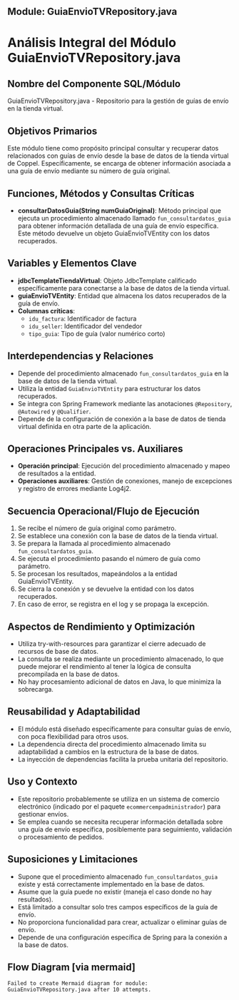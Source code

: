 ## Module: GuiaEnvioTVRepository.java

# Análisis Integral del Módulo GuiaEnvioTVRepository.java

## Nombre del Componente SQL/Módulo
GuiaEnvioTVRepository.java - Repositorio para la gestión de guías de envío en la tienda virtual.

## Objetivos Primarios
Este módulo tiene como propósito principal consultar y recuperar datos relacionados con guías de envío desde la base de datos de la tienda virtual de Coppel. Específicamente, se encarga de obtener información asociada a una guía de envío mediante su número de guía original.

## Funciones, Métodos y Consultas Críticas
- **consultarDatosGuia(String numGuiaOriginal)**: Método principal que ejecuta un procedimiento almacenado llamado `fun_consultardatos_guia` para obtener información detallada de una guía de envío específica. Este método devuelve un objeto GuiaEnvioTVEntity con los datos recuperados.

## Variables y Elementos Clave
- **jdbcTemplateTiendaVirtual**: Objeto JdbcTemplate calificado específicamente para conectarse a la base de datos de la tienda virtual.
- **guiaEnvioTVEntity**: Entidad que almacena los datos recuperados de la guía de envío.
- **Columnas críticas**: 
  - `idu_factura`: Identificador de factura
  - `idu_seller`: Identificador del vendedor
  - `tipo_guia`: Tipo de guía (valor numérico corto)

## Interdependencias y Relaciones
- Depende del procedimiento almacenado `fun_consultardatos_guia` en la base de datos de la tienda virtual.
- Utiliza la entidad `GuiaEnvioTVEntity` para estructurar los datos recuperados.
- Se integra con Spring Framework mediante las anotaciones `@Repository`, `@Autowired` y `@Qualifier`.
- Depende de la configuración de conexión a la base de datos de tienda virtual definida en otra parte de la aplicación.

## Operaciones Principales vs. Auxiliares
- **Operación principal**: Ejecución del procedimiento almacenado y mapeo de resultados a la entidad.
- **Operaciones auxiliares**: Gestión de conexiones, manejo de excepciones y registro de errores mediante Log4j2.

## Secuencia Operacional/Flujo de Ejecución
1. Se recibe el número de guía original como parámetro.
2. Se establece una conexión con la base de datos de la tienda virtual.
3. Se prepara la llamada al procedimiento almacenado `fun_consultardatos_guia`.
4. Se ejecuta el procedimiento pasando el número de guía como parámetro.
5. Se procesan los resultados, mapeándolos a la entidad GuiaEnvioTVEntity.
6. Se cierra la conexión y se devuelve la entidad con los datos recuperados.
7. En caso de error, se registra en el log y se propaga la excepción.

## Aspectos de Rendimiento y Optimización
- Utiliza try-with-resources para garantizar el cierre adecuado de recursos de base de datos.
- La consulta se realiza mediante un procedimiento almacenado, lo que puede mejorar el rendimiento al tener la lógica de consulta precompilada en la base de datos.
- No hay procesamiento adicional de datos en Java, lo que minimiza la sobrecarga.

## Reusabilidad y Adaptabilidad
- El módulo está diseñado específicamente para consultar guías de envío, con poca flexibilidad para otros usos.
- La dependencia directa del procedimiento almacenado limita su adaptabilidad a cambios en la estructura de la base de datos.
- La inyección de dependencias facilita la prueba unitaria del repositorio.

## Uso y Contexto
- Este repositorio probablemente se utiliza en un sistema de comercio electrónico (indicado por el paquete `ecommercempadministrador`) para gestionar envíos.
- Se emplea cuando se necesita recuperar información detallada sobre una guía de envío específica, posiblemente para seguimiento, validación o procesamiento de pedidos.

## Suposiciones y Limitaciones
- Supone que el procedimiento almacenado `fun_consultardatos_guia` existe y está correctamente implementado en la base de datos.
- Asume que la guía puede no existir (maneja el caso donde no hay resultados).
- Está limitado a consultar solo tres campos específicos de la guía de envío.
- No proporciona funcionalidad para crear, actualizar o eliminar guías de envío.
- Depende de una configuración específica de Spring para la conexión a la base de datos.
## Flow Diagram [via mermaid]
```mermaid
Failed to create Mermaid diagram for module: GuiaEnvioTVRepository.java after 10 attempts.
```
